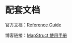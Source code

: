 # 配套文档

官方文档：[Reference Guide](https://mapstruct.org/documentation/reference-guide/)

博客链接：[MapStruct 使用手册](https://mofan212.github.io/posts/MapStruct-User-Manual/)